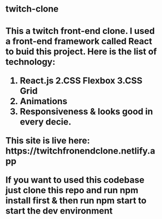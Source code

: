 <h1>twitch-clone<h1>
  
  <p>This a twitch front-end clone. I used a front-end framework called React to buid this project. Here is the list of technology: <p/>
  
 1. React.js 
 2.CSS Flexbox 
 3.CSS Grid 
 4. Animations 
 5. Responsiveness & looks good in every decie.

  
  <p>This site is live here: https://twitchfronendclone.netlify.app <p/>
  
  <p>If you want to used this codebase just clone this repo and run npm install first & then run npm start to start the dev environment<p/>

